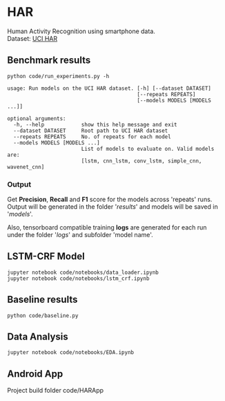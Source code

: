 # HAR
Human Activity Recognition using smartphone data.  
Dataset: [UCI HAR](https://archive.ics.uci.edu/ml/datasets/human+activity+recognition+using+smartphones)

## Benchmark results
```
python code/run_experiments.py -h
```
```
usage: Run models on the UCI HAR dataset. [-h] [--dataset DATASET]
                                          [--repeats REPEATS]
                                          [--models MODELS [MODELS ...]]

optional arguments:
  -h, --help            show this help message and exit
  --dataset DATASET     Root path to UCI HAR dataset
  --repeats REPEATS     No. of repeats for each model
  --models MODELS [MODELS ...]
                        List of models to evaluate on. Valid models are:
                        [lstm, cnn_lstm, conv_lstm, simple_cnn, wavenet_cnn]
```

### Output
Get **Precision**, **Recall** and **F1** score for the models across 'repeats' runs.  
Output will be generated in the folder '*results*' and models will be saved in '*models*'.

Also, tensorboard compatible training **logs** are generated for each run under the folder '*logs*' and subfolder 'model name'.

## LSTM-CRF Model
```
jupyter notebook code/notebooks/data_loader.ipynb
jupyter notebook code/notebooks/lstm_crf.ipynb
```

## Baseline results
```
python code/baseline.py
```

## Data Analysis
```
jupyter notebook code/notebooks/EDA.ipynb
```

## Android App
Project build folder code/HARApp
